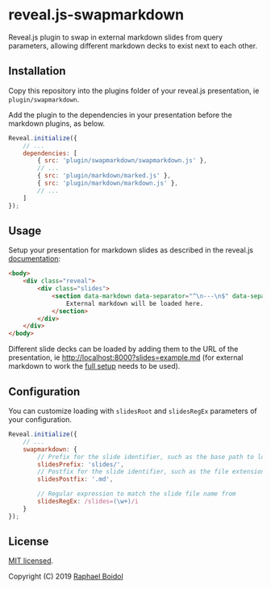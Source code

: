 # reveal.js-swapmarkdown

Reveal.js plugin to swap in external markdown slides from query parameters, allowing different markdown decks to exist next to each other.

## Installation

Copy this repository into the plugins folder of your reveal.js presentation, ie `plugin/swapmarkdown`.

Add the plugin to the dependencies in your presentation before the markdown plugins, as below.

```javascript
Reveal.initialize({
    // ...
    dependencies: [
        { src: 'plugin/swapmarkdown/swapmarkdown.js' },
        // ...
        { src: 'plugin/markdown/marked.js' },
        { src: 'plugin/markdown/markdown.js' },
        // ...
    ]
});
```

## Usage

Setup your presentation for markdown slides as described in the reveal.js [documentation](https://github.com/hakimel/reveal.js#markdown):

```html
<body>
    <div class="reveal">
        <div class="slides">
            <section data-markdown data-separator="^\n---\n$" data-separator-vertical="^\n--\n$" data-separator-notes="^\n\[\["/>
                External markdown will be loaded here.
            </section>
        </div>
    </div>
</body>
```

Different slide decks can be loaded by adding them to the URL of the presentation, ie [http://localhost:8000?slides=example.md](http://localhost:8000?slides=example.md) (for external markdown to work the [full setup](https://github.com/hakimel/reveal.js#full-setup) needs to be used).

## Configuration

You can customize loading with `slidesRoot` and `slidesRegEx` parameters of your configuration.

```javascript
Reveal.initialize({
    // ...
    swapmarkdown: {
        // Prefix for the slide identifier, such as the base path to load the slides from
        slidesPrefix: 'slides/',
        // Postfix for the slide identifier, such as the file extension
        slidesPostfix: '.md',

        // Regular expression to match the slide file name from
        slidesRegEx: /slides=(\w+)/i
    }
});
```

## License

[MIT licensed](https://en.wikipedia.org/wiki/MIT_License).

Copyright (C) 2019 [Raphael Boidol](https://github.com/boidolr)